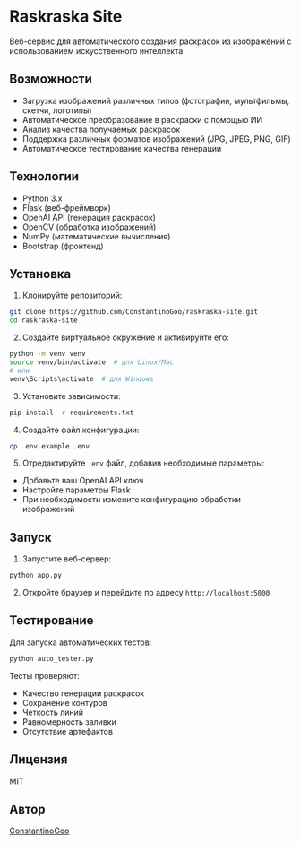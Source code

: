 # Raskraska Site

Веб-сервис для автоматического создания раскрасок из изображений с использованием искусственного интеллекта.

## Возможности

- Загрузка изображений различных типов (фотографии, мультфильмы, скетчи, логотипы)
- Автоматическое преобразование в раскраски с помощью ИИ
- Анализ качества получаемых раскрасок
- Поддержка различных форматов изображений (JPG, JPEG, PNG, GIF)
- Автоматическое тестирование качества генерации

## Технологии

- Python 3.x
- Flask (веб-фреймворк)
- OpenAI API (генерация раскрасок)
- OpenCV (обработка изображений)
- NumPy (математические вычисления)
- Bootstrap (фронтенд)

## Установка

1. Клонируйте репозиторий:
```bash
git clone https://github.com/ConstantinoGoo/raskraska-site.git
cd raskraska-site
```

2. Создайте виртуальное окружение и активируйте его:
```bash
python -m venv venv
source venv/bin/activate  # для Linux/Mac
# или
venv\Scripts\activate  # для Windows
```

3. Установите зависимости:
```bash
pip install -r requirements.txt
```

4. Создайте файл конфигурации:
```bash
cp .env.example .env
```

5. Отредактируйте `.env` файл, добавив необходимые параметры:
- Добавьте ваш OpenAI API ключ
- Настройте параметры Flask
- При необходимости измените конфигурацию обработки изображений

## Запуск

1. Запустите веб-сервер:
```bash
python app.py
```

2. Откройте браузер и перейдите по адресу `http://localhost:5000`

## Тестирование

Для запуска автоматических тестов:
```bash
python auto_tester.py
```

Тесты проверяют:
- Качество генерации раскрасок
- Сохранение контуров
- Четкость линий
- Равномерность заливки
- Отсутствие артефактов

## Лицензия

MIT

## Автор

[ConstantinoGoo](https://github.com/ConstantinoGoo) 